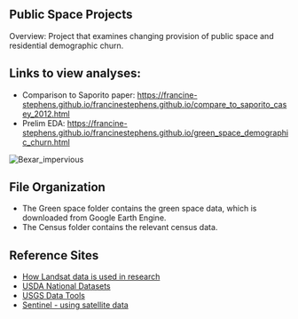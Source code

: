 ## Public Space Projects
Overview: Project that examines changing provision of public space and residential demographic churn.

## Links to view analyses: 

* Comparison to Saporito paper: https://francine-stephens.github.io/francinestephens.github.io/compare_to_saporito_casey_2012.html
* Prelim EDA: https://francine-stephens.github.io/francinestephens.github.io/green_space_demographic_churn.html


![Bexar_impervious](https://user-images.githubusercontent.com/47190395/119046414-489bf700-b982-11eb-95c6-b35284920bda.png)

## File Organization

* The Green space folder contains the green space data, which is downloaded from Google Earth Engine. 
* The Census folder contains the relevant census data. 

## Reference Sites

* [How Landsat data is used in research](https://landsat.gsfc.nasa.gov/article/landsat-helps-urban-planners-find-disparities-access-green-spaces)
* [USDA National Datasets](https://data.fs.usda.gov/geodata/edw/datasets.php)
* [USGS Data Tools](https://www.usgs.gov/products/data-and-tools/gis-data)
* [Sentinel - using satellite data](https://www.sentinel-hub.com/explore/education/)
